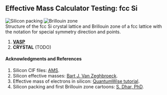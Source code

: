## Effective Mass Calculator Testing: fcc Si

![Silicon packing](https://raw.github.com/alexandr-fonari/emc/master/Test-Si/p_Si-packing.png) ![Brillouin zone](https://raw.github.com/alexandr-fonari/emc/master/Test-Si/p_Br-zone.png)  
Structure of the fcc Si crystal lattice and Brillouin zone of a fcc lattice with the notation for special symmetry direction and points.

1. [**VASP**](Test-Si/VASP.md)
1. **CRYSTAL** (TODO)

#### Acknowledgments and References
1. Silicon CIF files: [AMS](http://rruff.geo.arizona.edu/AMS/result.php?mineral=silicon).
1. Silicon effective masses: [Bart J. Van Zeghbroeck](http://ecee.colorado.edu/~bart/book/effmass.htm).
1. Effective mass of electrons in silicon: [QuantumWise tutorial](http://quantumwise.com/publications/tutorials/mini-tutorials/135-effective-mass-of-electrons-in-silicon).
1. Silicon packing and first Brillouin zone cartoons: [S. Dhar, PhD](http://www.iue.tuwien.ac.at/phd/dhar/node18.html).